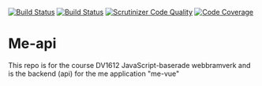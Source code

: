 [![Build Status](https://travis-ci.org/Jimpxx/me-api.svg?branch=master)](https://travis-ci.org/Jimpxx/me-api)
[![Build Status](https://scrutinizer-ci.com/g/Jimpxx/me-api/badges/build.png?b=master)](https://scrutinizer-ci.com/g/Jimpxx/me-api/build-status/master)
[![Scrutinizer Code Quality](https://scrutinizer-ci.com/g/Jimpxx/me-api/badges/quality-score.png?b=master)](https://scrutinizer-ci.com/g/Jimpxx/me-api/?branch=master)
[![Code Coverage](https://scrutinizer-ci.com/g/Jimpxx/me-api/badges/coverage.png?b=master)](https://scrutinizer-ci.com/g/Jimpxx/me-api/?branch=master)

# Me-api

This repo is for the course DV1612 JavaScript-baserade webbramverk and is the backend (api) for the me application "me-vue"
